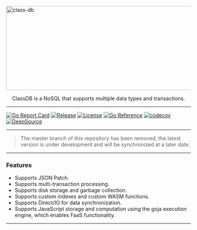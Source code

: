 <img align="center" src="https://img.ibyte.me/4i377v.png" alt="class-db" width="1000" height="230" />

<p align="center">ClassDB is a NoSQL that supports multiple data types and transactions.<p>

---

[![Go Report Card](https://goreportcard.com/badge/github.com/auula/classdb)](https://goreportcard.com/report/github.com/auula/classdb)
[![Release](https://img.shields.io/github/v/release/auula/classdb.svg?style=flat-square)](https://github.com/auula/classdb)
[![License](https://img.shields.io/badge/license-Apache%202-blue)](github.com/auula/classdb/blob/master/LICENSE)
[![Go Reference](https://pkg.go.dev/badge/github.com/auula/classdb.svg)](https://pkg.go.dev/github.com/auula/classdb)
[![codecov](https://codecov.io/gh/auula/classdb/branch/main/graph/badge.svg?token=ekQ3KzyXtm)](https://codecov.io/gh/auula/classdb)
[![DeepSource](https://deepsource.io/gh/auula/classdb.svg/?label=active+issues&token=rdl-7kKKCfR0F8b0dojJd50U)](https://deepsource.io/gh/auula/classdb/?ref=repository-badge)


---

> The master branch of this repository has been removed, the latest version is under development and will be synchronized at a later date.

---



### Features

- Supports JSON Patch.
- Supports multi-transaction processing.
- Supports disk storage and garbage collection.
- Supports custom indexes and custom WASM functions.
- Supports Direct/IO for data synchronization.
- Supports JavaScript storage and computation using the goja execution engine, which enables FaaS functionality.

---


